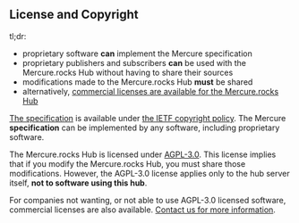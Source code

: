 ## License and Copyright 

tl;dr:

* proprietary software **can** implement the Mercure specification
* proprietary publishers and subscribers **can** be used with the Mercure.rocks Hub without having to share their sources
* modifications made to the Mercure.rocks Hub **must** be shared
* alternatively, <a href="https://mercure.rocks/pricing">commercial licenses are available for the Mercure.rocks Hub</a>

[The specification](../../spec/mercure.md) is available under [the IETF copyright policy](https://trustee.ietf.org/copyright-faq.html). The Mercure **specification** can be implemented by any software, including proprietary software.

The Mercure.rocks Hub is licensed under [AGPL-3.0](https://github.com/dunglas/mercure/blob/master/LICENSE). This license implies that if you modify the Mercure.rocks Hub, you must share those modifications. However, the AGPL-3.0 license applies only to the hub server itself, **not to software using this hub**.

For companies not wanting, or not able to use AGPL-3.0 licensed software, commercial licenses are also available. [Contact us for more information](mailto:contact@mercure.rocks).
